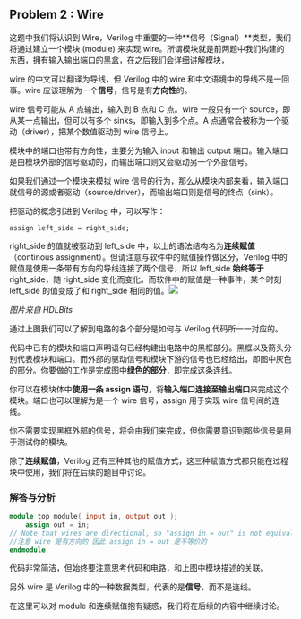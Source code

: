 ## **Problem 2 :** Wire

这题中我们将认识到 Wire，Verilog 中重要的一种**信号（Signal）**类型，我们将通过建立一个模块 \(module\) 来实现 wire。所谓模块就是前两题中我们构建的东西，拥有输入输出端口的黑盒，在之后我们会详细讲解模块，

wire 的中文可以翻译为导线，但 Verilog 中的 wire 和中文语境中的导线不是一回事。wire 应该理解为一个**信号**，信号是有**方向性**的。

wire 信号可能从 A 点输出，输入到 B 点和 C 点。wire 一般只有一个 source，即从某一点输出，但可以有多个 sinks，即输入到多个点。A 点通常会被称为一个驱动（driver），把某个数值驱动到 wire 信号上。

模块中的端口也带有方向性，主要分为输入 input 和输出 output 端口。输入端口是由模块外部的信号驱动的，而输出端口则又会驱动另一个外部信号。

如果我们通过一个模块来模拟 wire 信号的行为，那么从模块内部来看，输入端口就信号的源或者驱动（source/driver），而输出端口则是信号的终点（sink）。

把驱动的概念引进到 Verilog 中，可以写作：

`assign left_side = right_side;`

right\_side 的值就被驱动到 left\_side 中，以上的语法结构名为**连续赋值**（continous assignment）。但请注意与软件中的赋值操作做区分，Verilog 中的赋值是使用一条带有方向的导线连接了两个信号，所以 left\_side **始终等于** right\_side，随 right\_side 变化而变化。而软件中的赋值是一种事件，某个时刻 left\_side 的值变成了和 right\_side 相同的值。![](https://pic4.zhimg.com/80/v2-c81b98808c6864e99117f37f438aff3f_720w.jpg)

_图片来自 HDLBits_

通过上图我们可以了解到电路的各个部分是如何与 Verilog 代码所一一对应的。

代码中已有的模块和端口声明语句已经构建出电路中的黑框部分。黑框以及箭头分别代表模块和端口。而外部的驱动信号和模块下游的信号也已经给出，即图中灰色的部分。你要做的工作是完成图中**绿色的部分**，即完成这条连线。

你可以在模块体中**使用一条 assign 语句**，将**输入端口连接至输出端口**来完成这个模块。端口也可以理解为是一个 wire 信号，assign 用于实现 wire 信号间的连线。

你不需要实现黑框外部的信号，将会由我们来完成，但你需要意识到那些信号是用于测试你的模块。

除了**连续赋值**，Verilog 还有三种其他的赋值方式，这三种赋值方式都只能在过程块中使用，我们将在后续的题目中讨论。

### **解答与分析**

```Verilog
module top_module( input in, output out );
    assign out = in;
// Note that wires are directional, so "assign in = out" is not equivalent.
//注意 wire 是有方向的 因此 assign in = out 是不等价的
endmodule
```

代码非常简洁，但始终要注意思考代码和电路，和上图中模块描述的关联。

另外 wire 是 Verilog 中的一种数据类型，代表的是**信号**，而不是连线。

在这里可以对 module 和连续赋值抱有疑惑，我们将在后续的内容中继续讨论。

